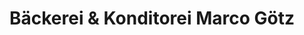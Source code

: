 ---
title: "Bäckerei & Konditorei Marco Götz"
url: /bad-wilsnack/baeckerei-und-konditorei-marco-goetz/
shop: Bäckerei
---